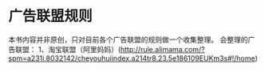 # 广告联盟规则
本书内容并非原创，只对目前各个广告联盟的规则做一个收集整理。
会整理的广告联盟：
1、淘宝联盟（阿里妈妈）(http://rule.alimama.com/?spm=a231i.8032142/cheyouhuiindex.a214tr8.23.5e186109EUKm3s#!/home)
